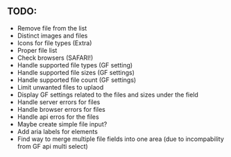 ## TODO:
- Remove file from the list
- Distinct images and files
- Icons for file types (Extra)
- Proper file list
- Check browsers (SAFARI!)
- Handle supported file types (GF setting)
- Handle supported file sizes (GF settings)
- Handle supported file count (GF settings)
- Limit unwanted files to uplaod
- Display GF settings related to the files and sizes under the field
- Handle server errors for files
- Handle browser errors for files
- Handle api erros for the files
- Maybe create simple file input?
- Add aria labels for elements
- Find way to merge multiple file fields into one area (due to incompability from GF api multi select)